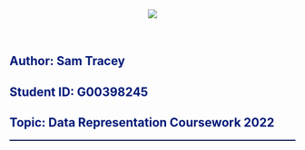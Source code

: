 <center><img src = "practicals/Images/ATU_Logo.jpg"></center>
<br><br>

<h2 style="color: #001a79;">Author: Sam Tracey</h2>
<h2 style="color: #001a79;">Student ID: G00398245</h2>
<h2 style="color: #001a79;">Topic: Data Representation Coursework 2022 </h2>
<hr style="border-top: 1px solid #001a79;" />
